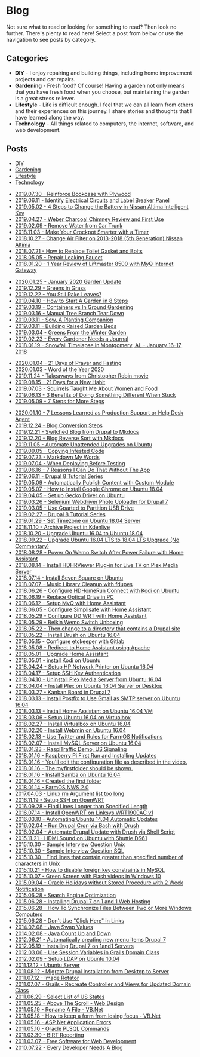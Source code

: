 # Blog

Not sure what to read or looking for something to read? Then look no further.
There's plenty to read here! Select a post from below or use the navigation to see posts by category.

## Categories

* **DIY** - I enjoy repairing and building things, including home improvement projects and car repairs.
* **Gardening** - Fresh food? Of course! Having a garden not only means that you have fresh food
when you choose, but maintaining the garden is a great stress reliever.
* **Lifestyle** - Life is difficult enough. I feel that we can all learn from others and their experiences
on this journey. I share stories and thoughts that I have learned along the way.
* **Technology** - All things related to computers, the internet, software, and web development.

## Posts

<!-- Nav tabs -->
<ul class="nav nav-pills nav-justified mb-2">
  <li class="nav-item">
    <a class="nav-link" data-toggle="tab" href="#diy">DIY</a>
  </li>
  <li class="nav-item">
    <a class="nav-link" data-toggle="tab" href="#gardening">Gardening</a>
  </li>
  <li class="nav-item">
    <a class="nav-link" data-toggle="tab" href="#lifestyle">Lifestyle</a>
  </li>
  <li class="nav-item">
    <a class="nav-link active" data-toggle="tab" href="#technology">Technology</a>
  </li>
</ul>

<div class="tab-content">
<div class="tab-pane" id="diy" role="tabpanel" aria-labelledby="diy-tab">
<ul>
 <li><a href="/blog/diy/2019.07.30-reinforce-bookcase-with-plywood">2019.07.30 - Reinforce Bookcase with Plywood</a></li>
 <li><a href="/blog/diy/2019.06.11-identify-electrical-circuits-and-label-breaker-panel">2019.06.11 - Identify Electrical Circuits and Label Breaker Panel</a></li>
 <li><a href="/blog/diy/2019.05.02-4-steps-to-change-the-battery-in-nissan-altima-intelligent-key">2019.05.02 - 4 Steps to Change the Battery in Nissan Altima Intelligent Key</a></li>
 <li><a href="/blog/diy/2019.04.27-weber-charcoal-chimney-review-and-first-use">2019.04.27 - Weber Charcoal Chimney Review and First Use</a></li>
 <li><a href="/blog/diy/2019.02.09-remove-water-from-car-trunk">2019.02.09 - Remove Water from Car Trunk</a></li>
 <li><a href="/blog/diy/2018.11.03-make-your-crockpot-smarter-with-a-timer">2018.11.03 - Make Your Crockpot Smarter with a Timer</a></li>
 <li><a href="/blog/diy/2018.10.27-change-air-filter-on-2013-2018-5th-generation-nissan-altima">2018.10.27 - Change Air Filter on 2013-2018 (5th Generation) Nissan Altima</a></li>
 <li><a href="/blog/diy/2018.07.21-how-to-replace-toilet-gasket-and-bolts">2018.07.21 - How to Replace Toilet Gasket and Bolts</a></li>
 <li><a href="/blog/diy/2018.05.05-repair-leaking-faucet">2018.05.05 - Repair Leaking Faucet</a></li>
 <li><a href="/blog/diy/2018.01.20-1-year-review-of-liftmaster-8500-with-myq-internet-gateway">2018.01.20 - 1 Year Review of Liftmaster 8500 with MyQ Internet Gateway</a></li>
</ul>
</div>
<div class="tab-pane" id="gardening" role="tabpanel" aria-labelledby="gardening-tab">
<ul>
 <li><a href="/blog/gardening/2020.01.25-january-2020-garden-update">2020.01.25 - January 2020 Garden Update</a></li>
 <li><a href="/blog/gardening/2019.12.29-greens-in-grass">2019.12.29 - Greens in Grass</a></li>
 <li><a href="/blog/gardening/2019.12.22-you-still-rake-leaves">2019.12.22 - You Still Rake Leaves?</a></li>
 <li><a href="/blog/gardening/2019.04.10-how-to-start-a-garden-in-8-steps">2019.04.10 - How to Start A Garden in 8 Steps</a></li>
 <li><a href="/blog/gardening/2019.03.19-containers-vs-in-ground-gardening">2019.03.19 - Containers vs In Ground Gardening</a></li>
 <li><a href="/blog/gardening/2019.03.16-manual-tree-branch-tear-down">2019.03.16 - Manual Tree Branch Tear Down</a></li>
 <li><a href="/blog/gardening/2019.03.11-sow,-a-planting-companion">2019.03.11 - Sow, A Planting Companion</a></li>
 <li><a href="/blog/gardening/2019.03.11-building-raised-garden-beds-">2019.03.11 - Building Raised Garden Beds </a></li>
 <li><a href="/blog/gardening/2019.03.04-greens-from-the-winter-garden">2019.03.04 - Greens From the Winter Garden</a></li>
 <li><a href="/blog/gardening/2019.02.23-every-gardener-needs-a-journal">2019.02.23 - Every Gardener Needs a Journal</a></li>
 <li><a href="/blog/gardening/2018.01.19-snowfall-timelapse-in-montgomery,-al-january-16-17,-2018">2018.01.19 - Snowfall Timelapse in Montgomery, AL - January 16-17, 2018</a></li>
</ul>
</div>
<div class="tab-pane" id="lifestyle" role="tabpanel" aria-labelledby="lifestyle-tab">
<ul>
 <li><a href="/blog/lifestyle/2020.01.04-21-days-of-prayer-and-fasting">2020.01.04 - 21 Days of Prayer and Fasting </a></li>
 <li><a href="/blog/lifestyle/2020.01.03-word-of-the-year">2020.01.03 - Word of the Year 2020</a></li>
 <li><a href="/blog/lifestyle/2019.11.24-takeaways-from-christopher-robin-movie">2019.11.24 - Takeaways from Christopher Robin movie</a></li>
 <li><a href="/blog/lifestyle/2019.08.15-21-days-for-a-new-habit">2019.08.15 - 21 Days for a New Habit</a></li>
 <li><a href="/blog/lifestyle/2019.07.03-squirrels-taught-me-about-women-and-food">2019.07.03 - Squirrels Taught Me About Women and Food</a></li>
 <li><a href="/blog/lifestyle/2019.06.13-3-benefits-of-doing-something-different-when-stuck">2019.06.13 - 3 Benefits of Doing Something Different When Stuck</a></li>
 <li><a href="/blog/lifestyle/2019.05.09-7-steps-for-more-steps">2019.05.09 - 7 Steps for More Steps</a></li>
</ul>
</div>
<div class="tab-pane active" id="technology" role="tabpanel" aria-labelledby="technology-tab">
<ul>
 <li><a href="/blog/technology/2020.01.10-7-lessons-from-production-support">2020.01.10 - 7 Lessons Learned as Production Support or Help Desk Agent</a></li>
 <li><a href="/blog/technology/2019.12.24-blog-conversion-steps">2019.12.24 - Blog Conversion Steps</a></li>
 <li><a href="/blog/technology/2019.12.21-switched-blog-from-drupal-to-mkdocs">2019.12.21 - Switched Blog from Drupal to Mkdocs</a></li>
 <li><a href="/blog/technology/2019.12.20-blog-reverse-sort-with-mkdocs">2019.12.20 - Blog Reverse Sort with Mkdocs</a></li>
 <li><a href="/blog/technology/2019.11.05-automate-unattended-upgrades-on-ubuntu">2019.11.05 - Automate Unattended Upgrades on Ubuntu </a></li>
 <li><a href="/blog/technology/2019.09.05-copying-infested-code">2019.09.05 - Copying Infested Code</a></li>
 <li><a href="/blog/technology/2019.07.23-markdown-my-words">2019.07.23 - Markdown My Words</a></li>
 <li><a href="/blog/technology/2019.07.04-when-deploying-before-testing">2019.07.04 - When Deploying Before Testing</a></li>
 <li><a href="/blog/technology/2019.06.16-7-reasons-i-can-do-that-without-the-app">2019.06.16 - 7 Reasons I Can Do That Without The App</a></li>
 <li><a href="/blog/technology/2019.06.11-drupal-8-tutorial-series">2019.06.11 - Drupal 8 Tutorial Series</a></li>
 <li><a href="/blog/technology/2019.05.09-automatically-publish-content-with-custom-module">2019.05.09 - Automatically Publish Content with Custom Module</a></li>
 <li><a href="/blog/technology/2019.05.07-how-to-install-chrome-on-ubuntu">2019.05.07 - How to Install Google Chrome on Ubuntu 18.04</a></li>
 <li><a href="/blog/technology/2019.04.05-set-up-gecko-driver-on-ubuntu">2019.04.05 - Set up Gecko Driver on Ubuntu</a></li>
 <li><a href="/blog/technology/2019.03.26-selenium-webdriver-photo-uploader-for-drupal-7">2019.03.26 - Selenium Webdriver Photo Uploader for Drupal 7</a></li>
 <li><a href="/blog/technology/2019.03.05-use-gparted-to-partition-usb-drive">2019.03.05 - Use Gparted to Partition USB Drive</a></li>
 <li><a href="/blog/technology/2019.02.27-drupal-8-tutorial-series">2019.02.27 - Drupal 8 Tutorial Series</a></li>
 <li><a href="/blog/technology/2019.01.29-set-timezone-on-ubuntu-18.04-server">2019.01.29 - Set Timezone on Ubuntu 18.04 Server</a></li>
 <li><a href="/blog/technology/2018.11.10-archive-project-in-kdenlive">2018.11.10 - Archive Project in Kdenlive</a></li>
 <li><a href="/blog/technology/2018.10.20-upgrade-ubuntu-16.04-to-ubuntu-18.04">2018.10.20 - Upgrade Ubuntu 16.04 to Ubuntu 18.04</a></li>
 <li><a href="/blog/technology/2018.09.22-upgrade-ubuntu-16.04-lts-to-18.04-lts-upgrade-no-commentary">2018.09.22 - Upgrade Ubuntu 16.04 LTS to 18.04 LTS Upgrade (No Commentary)</a></li>
 <li><a href="/blog/technology/2018.08.28-power-on-wemo-switch-after-power-failure-with-home-assistant">2018.08.28 - Power On Wemo Switch After Power Failure with Home Assistant</a></li>
 <li><a href="/blog/technology/2018.08.14-install-hdhrviewer-plug-in-for-live-tv-on-plex-media-server">2018.08.14 - Install HDHRViewer Plug-in for Live TV on Plex Media Server</a></li>
 <li><a href="/blog/technology/2018.07.14-install-seven-square-on-ubuntu">2018.07.14 - Install Seven Square on Ubuntu</a></li>
 <li><a href="/blog/technology/2018.07.07-music-library-cleanup-with-fdupes">2018.07.07 - Music Library Cleanup with fdupes</a></li>
 <li><a href="/blog/technology/2018.06.26-configure-hdhomerun-connect-with-kodi-on-ubuntu">2018.06.26 - Configure HDHomeRun Connect with Kodi on Ubuntu</a></li>
 <li><a href="/blog/technology/2018.06.19-replace-optical-drive-in-pc">2018.06.19 - Replace Optical Drive in PC</a></li>
 <li><a href="/blog/technology/2018.06.12-setup-myq-with-home-assistant">2018.06.12 - Setup MyQ with Home Assistant</a></li>
 <li><a href="/blog/technology/2018.06.05-configure-simplisafe-with-home-assistant">2018.06.05 - Configure Simplisafe with Home Assistant</a></li>
 <li><a href="/blog/technology/2018.05.29-configure-dd-wrt-with-home-assistant">2018.05.29 - Configure DD WRT with Home Assistant</a></li>
 <li><a href="/blog/technology/2018.05.29-belkin-wemo-switch-unboxing">2018.05.29 - Belkin Wemo Switch Unboxing</a></li>
 <li><a href="/blog/technology/2018.05.22-install-drush-on-ubuntu-16.04">2018.05.22 - Then change to a directory that contains a Drupal site</a></li>
 <li><a href="/blog/technology/2018.05.22-install-drush-on-ubuntu-16.04">2018.05.22 - Install Drush on Ubuntu 16.04</a></li>
 <li><a href="/blog/technology/2018.05.15-configure-etckeeper-with-gitlab">2018.05.15 - Configure etckeeper with Gitlab</a></li>
 <li><a href="/blog/technology/2018.05.08-redirect-to-home-assistant-using-apache">2018.05.08 - Redirect to Home Assistant using Apache</a></li>
 <li><a href="/blog/technology/2018.05.01-upgrade-home-assistant">2018.05.01 - Upgrade Home Assistant</a></li>
 <li><a href="/blog/technology/2018.05.01-install-kodi-on-ubuntu">2018.05.01 - install Kodi on Ubuntu</a></li>
 <li><a href="/blog/technology/2018.04.24-setup-hp-network-printer-on-ubuntu-16.04">2018.04.24 - Setup HP Network Printer on Ubuntu 16.04</a></li>
 <li><a href="/blog/technology/2018.04.17-setup-ssh-key-authentication">2018.04.17 - Setup SSH Key Authentication </a></li>
 <li><a href="/blog/technology/2018.04.10-uninstall-plex-media-server-from-ubuntu-16.04">2018.04.10 - Uninstall Plex Media Server from Ubuntu 16.04</a></li>
 <li><a href="/blog/technology/2018.04.04-install-plex-on-ubuntu-16.04-server-or-desktop">2018.04.04 - Install Plex on Ubuntu 16.04 Server or Desktop </a></li>
 <li><a href="/blog/technology/2018.03.27-kanban-board-in-drupal-7">2018.03.27 - Kanban Board in Drupal 7</a></li>
 <li><a href="/blog/technology/2018.03.13-install-postfix-to-use-gmail-as-smtp-server-on-ubuntu-16.04">2018.03.13 - Install Postfix to Use Gmail as SMTP server on Ubuntu 16.04 </a></li>
 <li><a href="/blog/technology/2018.03.13-install-home-assistant-on-ubuntu-16.04-vm">2018.03.13 - Install Home Assistant on Ubuntu 16.04 VM</a></li>
 <li><a href="/blog/technology/2018.03.06-setup-ubuntu-16.04-on-virtualbox">2018.03.06 - Setup Ubuntu 16.04 on Virtualbox</a></li>
 <li><a href="/blog/technology/2018.02.27-install-virtualbox-on-ubuntu-16.04">2018.02.27 - Install Virtualbox on Ubuntu 16.04</a></li>
 <li><a href="/blog/technology/2018.02.20-install-webmin-on-ubuntu-16.04">2018.02.20 - Install Webmin on Ubuntu 16.04</a></li>
 <li><a href="/blog/technology/2018.02.13-use-twitter-and-rules-for-farmos-notifications">2018.02.13 - Use Twitter and Rules for FarmOS Notifications</a></li>
 <li><a href="/blog/technology/2018.02.07-install-mysql-server-on-ubuntu-16.04">2018.02.07 - Install MySQL Server on Ubuntu 16.04</a></li>
 <li><a href="/blog/technology/2018.01.23-raspitraffic-demo,-us-signaling">2018.01.23 - RaspiTraffic Demo, US Signaling</a></li>
 <li><a href="/blog/technology/2018.01.16-raspberry-pi-first-run-and-installing-updates">2018.01.16 - Raspberry Pi First Run and Installing Updates</a></li>
 <li><a href="/blog/technology/2018.01.16-install-samba-on-ubuntu-16.04">2018.01.16 - You'll edit the configuration file as described in the video. </a></li>
 <li><a href="/blog/technology/2018.01.16-install-samba-on-ubuntu-16.04">2018.01.16 - The myfirstfolder should be shown. </a></li>
 <li><a href="/blog/technology/2018.01.16-install-samba-on-ubuntu-16.04">2018.01.16 - Install Samba on Ubuntu 16.04</a></li>
 <li><a href="/blog/technology/2018.01.16-install-samba-on-ubuntu-16.04">2018.01.16 - Created the first folder </a></li>
 <li><a href="/blog/technology/2018.01.14-farmos-nws-2.0">2018.01.14 - FarmOS NWS 2.0</a></li>
 <li><a href="/blog/technology/2017.04.03-linux-rm-argument-list-too-long">2017.04.03 - Linux rm Argument list too long</a></li>
 <li><a href="/blog/technology/2016.11.19-setup-ssh-on-openwrt">2016.11.19 - Setup SSH on OpenWRT</a></li>
 <li><a href="/blog/technology/2016.09.28-find-lines-longer-than-specified-length">2016.09.28 - Find Lines Longer than Specified Length</a></li>
 <li><a href="/blog/technology/2016.07.14-install-openwrt-on-linksys-wrt1900ac-v1">2016.07.14 - Install OpenWRT on Linksys WRT1900AC v1</a></li>
 <li><a href="/blog/technology/2016.03.10-automating-ubuntu-14.04-automatic-updates">2016.03.10 - Automating Ubuntu 14.04 Automatic Updates</a></li>
 <li><a href="/blog/technology/2016.02.04-run-drupal-cron-via-bash-with-drush">2016.02.04 - Run Drupal Cron via Bash with Drush</a></li>
 <li><a href="/blog/technology/2016.02.04-automate-drupal-update-with-drush-via-shell-script">2016.02.04 - Automate Drupal Update with Drush via Shell Script</a></li>
 <li><a href="/blog/technology/2015.11.21-hdmi-sound-on-ubuntu-with-shuttle-ds61">2015.11.21 - HDMI Sound on Ubuntu with Shuttle DS61</a></li>
 <li><a href="/blog/technology/2015.10.30-sample-interview-question-unixlinux-experience">2015.10.30 - Sample Interview Question Unix</a></li>
 <li><a href="/blog/technology/2015.10.30-sample-interview-question-sqldatabase-experience">2015.10.30 - Sample Interview Question SQL</a></li>
 <li><a href="/blog/technology/2015.10.30-find-lines-that-contain-greater-than-specified-number-of-characters-in-unix">2015.10.30 - Find lines that contain greater than specified number of characters in Unix</a></li>
 <li><a href="/blog/technology/2015.10.21-how-to-disable-foreign-key-constraints-in-mysql">2015.10.21 - How to disable foreign key constraints in MySQL</a></li>
 <li><a href="/blog/technology/2015.10.07-green-screen-with-flash-videos-in-windows-10">2015.10.07 - Green Screen with Flash videos in Windows 10</a></li>
 <li><a href="/blog/technology/2015.09.04-oracle-holidays-without-stored-procedure-with-2-week-notification">2015.09.04 - Oracle Holidays without Stored Procedure with 2 Week Notification</a></li>
 <li><a href="/blog/technology/2015.06.28-search-engine-optimization">2015.06.28 - Search Engine Optimization</a></li>
 <li><a href="/blog/technology/2015.06.28-installing-drupal-7-on-1-and-1-web-hosting">2015.06.28 - Installing Drupal 7 on 1 and 1 Web Hosting</a></li>
 <li><a href="/blog/technology/2015.06.28-how-to-synchronize-files-between-two-or-more-windows-computers">2015.06.28 - How To Synchronize Files Between Two or More Windows Computers</a></li>
 <li><a href="/blog/technology/2015.06.28-dont-use-click-here-in-links">2015.06.28 - Don't Use "Click Here" in Links</a></li>
 <li><a href="/blog/technology/2014.02.08-java-swap-values">2014.02.08 - Java Swap Values</a></li>
 <li><a href="/blog/technology/2014.02.08-java-count-up-and-down">2014.02.08 - Java Count Up and Down</a></li>
 <li><a href="/blog/technology/2012.06.21-automatically-creating-new-menu-items-drupal-7">2012.06.21 - Automatically creating new menu items Drupal 7</a></li>
 <li><a href="/blog/technology/2012.05.19-installing-drupal-7-on-1and1-servers">2012.05.19 - Installing Drupal 7 on 1and1 Servers</a></li>
 <li><a href="/blog/technology/2012.03.06-use-session-variables-in-grails-domain-class">2012.03.06 - Use Session Variables in Grails Domain Class</a></li>
 <li><a href="/blog/technology/2012.02.09-setupp-ldap-on-ubuntu-10-04">2012.02.09 - Setup LDAP on Ubuntu 10.04</a></li>
 <li><a href="/blog/technology/2011.12.12-ubuntu-server">2011.12.12 - Ubuntu Server</a></li>
 <li><a href="/blog/technology/2011.08.12-migrate-drupal-installation-from-desktop-to-server">2011.08.12 - Migrate Drupal Installation from Desktop to Server</a></li>
 <li><a href="/blog/technology/2011.07.12-image-rotator">2011.07.12 - Image Rotator</a></li>
 <li><a href="/blog/technology/2011.07.07-grails-re-create-controller-and-views-for-updated-domain-class">2011.07.07 - Grails - Recreate Controller and Views for Updated Domain Class</a></li>
 <li><a href="/blog/technology/2011.06.29-select-list-of-us-states">2011.06.29 - Select List of US States</a></li>
 <li><a href="/blog/technology/2011.05.25-above-the-scroll-web-design">2011.05.25 - Above The Scroll - Web Design</a></li>
 <li><a href="/blog/technology/2011.05.19-rename-a-file-vb-net">2011.05.19 - Rename A File - VB.Net</a></li>
 <li><a href="/blog/technology/2011.05.18-how-to-keep-a-form-from-losing-focus-vb-net">2011.05.18 - How to keep a form from losing focus - VB.Net</a></li>
 <li><a href="/blog/technology/2011.05.16-asp-net-application">2011.05.16 - ASP.Net Application Errors</a></li>
 <li><a href="/blog/technology/2011.05.10-oracle-pl-sql-commands">2011.05.10 - Oracle PLSQL Commands</a></li>
 <li><a href="/blog/technology/2011.03.30-birt-reporting">2011.03.30 - BIRT Reporting</a></li>
 <li><a href="/blog/technology/2011.03.07-free-software-development">2011.03.07 - Free Software for Web Development</a></li>
 <li><a href="/blog/technology/2010.07.22-every-developer-needs-a-blog">2010.07.22 - Every Developer Needs A Blog</a></li>
</ul>
</div>
</div>
